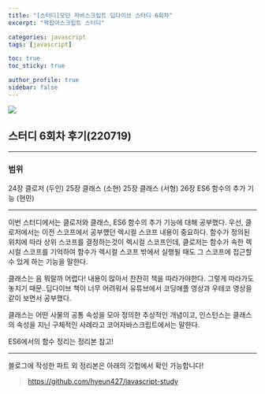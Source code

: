 ```yaml
---
title: "[스터디]모던 자바스크립트 딥다이브 스터디 6회차"
excerpt: "꽉잡아스크립트 스터디"

categories: javascript
tags: [javascript]

toc: true
toc_sticky: true

author_profile: true
sidebar: false
---
```


![](https://velog.velcdn.com/images/hyeun427/post/fe7bcc60-e77b-4219-a0f5-c27de6c488c1/image.png)

## 스터디 6회차 후기(220719)

---

### 범위

24장 클로저 (두인)
25장 클래스 (소현)
25장 클래스 (서형)
26장 ES6 함수의 추가 기능 (현민)

---

이번 스터디에서는 클로저와 클래스, ES6 함수의 추가 기능에 대해 공부했다.
우선, 클로저에서는 이전 스코프에서 공부헀던 렉시컬 스코프 내용이 중요하다. 함수가 정의된 위치에 따라 상위 스코프를 결정하는것이 렉시컬 스코프인데, 클로저는 함수가 속한 렉시컬 스코프를 기억하여 함수가 렉시컬 스코프 밖에서 실행될 때도 그 스코프에 접근할 수 있게 하는 기능을 말한다.

클래스는 음 뭐랄까 어렵다! 내용이 많아서 찬찬히 책을 따라가야한다. 그렇게 따라가도 놓치기 때문..딥다이브 책이 너무 어려워서 유튜브에서 코딩애플 영상과 우테코 영상을 같이 보면서 공부했다.

클래스는 어떤 사물의 공통 속성을 모아 정의한 추상적인 개념이고, 인스턴스는 클래스의 속성을 지닌 구체적인 사례라고 코어자바스크립트에서는 말한다.

ES6에서의 함수 정리는 정리본 참고!

---

블로그에 작성한 파트 외 정리본은 아래의 깃헙에서 확인 가능합니다!

> https://github.com/hyeun427/javascript-study
